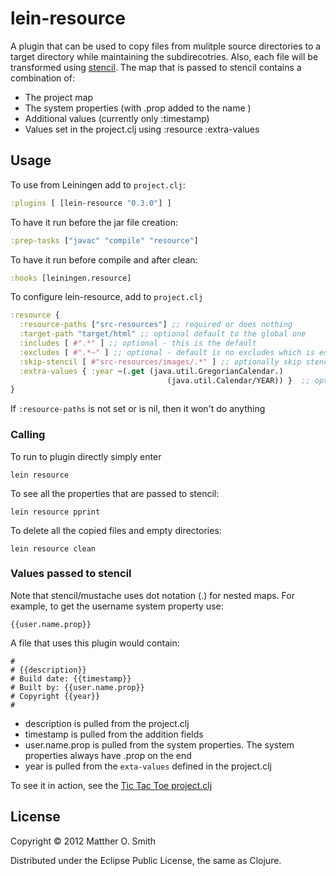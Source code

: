 # lein-resource

A plugin that can be used to copy files from mulitple source
directories to a target directory while maintaining the subdirecotries.  Also, each file
will be transformed using [stencil](https://github.com/davidsantiago/stencil).  The map 
that is passed to stencil contains a combination of:

* The project map
* The system properties (with .prop added to the name )
* Additional values (currently only :timestamp)
* Values set in the project.clj using :resource :extra-values

## Usage

To use from Leiningen add to `project.clj`:
```clojure
:plugins [ [lein-resource "0.3.0"] ]
```
To have it run before the jar file creation:
```clojure
:prep-tasks ["javac" "compile" "resource"]
```
To have it run before compile and after clean:
```clojure
:hooks [leiningen.resource]
```
To configure lein-resource, add to `project.clj`
```clojure
:resource {
  :resource-paths ["src-resources"] ;; required or does nothing
  :target-path "target/html" ;; optional default to the global one
  :includes [ #".*" ] ;; optional - this is the default
  :excludes [ #".*~" ] ;; optional - default is no excludes which is en empty vector
  :skip-stencil [ #"src-resources/images/.*" ] ;; optionally skip stencil processing - default is an empty vector
  :extra-values { :year ~(.get (java.util.GregorianCalendar.)
                                   (java.util.Calendar/YEAR)) }  ;; optional - default to nil
}
```
If `:resource-paths` is not set or is nil, then it won't do anything

### Calling

To run to plugin directly simply enter

    lein resource

To see all the properties that are passed to stencil:

    lein resource pprint

To delete all the copied files and empty directories:

    lein resource clean

### Values passed to stencil

Note that stencil/mustache uses dot notation (.) for nested maps.  For example, to get the username 
system property use:

    {{user.name.prop}}

A file that uses this plugin would contain:

    #
    # {{description}}
    # Build date: {{timestamp}}
    # Built by: {{user.name.prop}}
    # Copyright {{year}}
    #

* description is pulled from the project.clj
* timestamp is pulled from the addition fields
* user.name.prop is pulled from the system properties.  The system properties always have .prop on the end
* year is pulled from the `exta-values` defined in the project.clj

To see it in action, see the [Tic Tac Toe project.clj](https://github.com/m0smith/tic-tac-toe/blob/master/project.clj)


## License

Copyright &copy; 2012 Matther O. Smith

Distributed under the Eclipse Public License, the same as Clojure.
